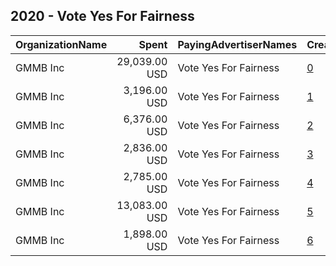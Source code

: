 ## 2020 - Vote Yes For Fairness 
|OrganizationName|Spent|PayingAdvertiserNames|CreativeUrls|Impressions|Genders|AgeBrackets|CountryCodes|BillingAddresses|CandidateBallotInformation|
|:---|---:|:---|:---|---:|:---|:---|:---|:---|:---|
|GMMB  Inc|29,039.00 USD|Vote Yes For Fairness|[0](https://www.snap.com/political-ads/asset/a895487b3ee559b161c73a6ef0a4e8ba8b0bae7fa4ee36346b07cb23274fe000?mediaType=mp4)|8,118,591||18-34|united states|"3050 K Street,Washington,20007,US"|Vote Yes For Fairness|
|GMMB  Inc|3,196.00 USD|Vote Yes For Fairness|[1](https://www.snap.com/political-ads/asset/5243c98564ec80710e6a446fff5e0b48aa24297bbc39078a47a8102f242acc89?mediaType=mp4)|814,380||18-34|united states|"3050 K Street,Washington,20007,US"|Vote Yes For Fairness|
|GMMB  Inc|6,376.00 USD|Vote Yes For Fairness|[2](https://www.snap.com/political-ads/asset/b6684d2e6d8d41cd475685669fd879c3c7e5d356271b0eb4972e776535eba29d?mediaType=mp4)|1,624,105||18-34|united states|"3050 K Street,Washington,20007,US"|Vote Yes For Fairness|
|GMMB  Inc|2,836.00 USD|Vote Yes For Fairness|[3](https://www.snap.com/political-ads/asset/aad0fbc25c35bfd6468dda54f346fed686b9add864f05f6de71d0a4972b191e2?mediaType=mp4)|943,727||18-34|united states|"3050 K Street,Washington,20007,US"|Vote Yes For Fairness|
|GMMB  Inc|2,785.00 USD|Vote Yes For Fairness|[4](https://www.snap.com/political-ads/asset/a2cf4e3065be0f55bb1fbd28df2f1f696936489cacf9ecd08a37cb5669b27f90?mediaType=mp4)|896,202||18-34|united states|"3050 K Street,Washington,20007,US"|Vote Yes For Fairness|
|GMMB  Inc|13,083.00 USD|Vote Yes For Fairness|[5](https://www.snap.com/political-ads/asset/63f5816be4bfc222a7f56f9131e307bb921def139a5f1f59369fe6b048fb6722?mediaType=mp4)|3,239,382||18-34|united states|"3050 K Street,Washington,20007,US"|Vote Yes For Fairness|
|GMMB  Inc|1,898.00 USD|Vote Yes For Fairness|[6](https://www.snap.com/political-ads/asset/0884f16da69fba61f95332907fdbc5e5117845249c9aa970f4954ed4400822a5?mediaType=mp4)|553,221||18-34|united states|"3050 K Street,Washington,20007,US"|Vote Yes For Fairness|
